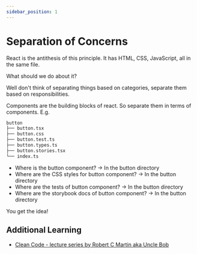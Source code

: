 ```yaml
---
sidebar_position: 1
---
```


# Separation of Concerns

React is the antithesis of this principle. It has HTML, CSS, JavaScript, all in the same file.

What should we do about it?

Well don't think of separating things based on categories, separate them based on responsibilities.

Components are the building blocks of react. So separate them in terms of components. E.g.

```txt title="Folder Structure"
button
├── button.tsx
├── button.css
├── button.test.ts
├── button.types.ts
├── button.stories.tsx
└── index.ts
```

- Where is the button component? → In the button directory
- Where are the CSS styles for button component? → In the button directory
- Where are the tests of button component? → In the button directory
- Where are the storybook docs of button component? → In the button directory

You get the idea!

## Additional Learning

- [Clean Code - lecture series by Robert C Martin aka Uncle Bob](https://www.youtube.com/playlist?list=PLdTodMosi-BxYqebBBI6JOQitcdUzF4YJ)
